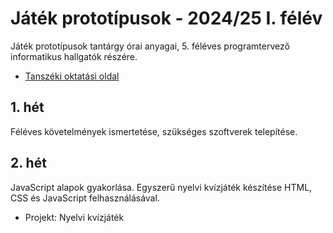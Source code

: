 # Játék prototípusok - 2024/25 I. félév
Játék prototípusok tantárgy órai anyagai, 5. féléves programtervező informatikus hallgatók részére. 

- [Tanszéki oktatási oldal](https://edu.iit.uni-miskolc.hu/tanszek:oktatas:jatek_prototipusok:jatek_prototipusok)

## 1. hét
Féléves követelmények ismertetése, szükséges szoftverek telepítése.

## 2. hét
JavaScript alapok gyakorlása. Egyszerű nyelvi kvízjáték készítése HTML, CSS és JavaScript felhasználásával. 

- Projekt: Nyelvi kvízjáték
